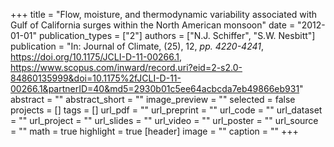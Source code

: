 +++
title = "Flow, moisture, and thermodynamic variability associated with Gulf of California surges within the North American monsoon"
date = "2012-01-01"
publication_types = ["2"]
authors = ["N.J. Schiffer", "S.W. Nesbitt"]
publication = "In: Journal of Climate, (25), 12, _pp. 4220-4241_, https://doi.org/10.1175/JCLI-D-11-00266.1, https://www.scopus.com/inward/record.uri?eid=2-s2.0-84860135999&doi=10.1175%2fJCLI-D-11-00266.1&partnerID=40&md5=2930b01c5ee64acbcda7eb49866eb931"
abstract = ""
abstract_short = ""
image_preview = ""
selected = false
projects = []
tags = []
url_pdf = ""
url_preprint = ""
url_code = ""
url_dataset = ""
url_project = ""
url_slides = ""
url_video = ""
url_poster = ""
url_source = ""
math = true
highlight = true
[header]
image = ""
caption = ""
+++
